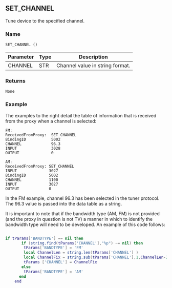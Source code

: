 ## SET\_CHANNEL

Tune device to the specified channel.


### Name

`SET_CHANNEL ()`


| Parameter | Type | Description                     |
| --------- | ---- | ------------------------------- |
| CHANNEL   | STR  | Channel value in string format. |


### Returns

`None`


### Example

The examples to the right detail the table of information that is received from the proxy when a channel is selected:

```
FM:
ReceivedFromProxy:	SET_CHANNEL
BindingID           5002
CHANNEL             96.3
INPUT               3028
OUTPUT              0

AM:
ReceivedFromProxy: SET_CHANNEL
INPUT              3027
BindingID          5002
CHANNEL            1100
INPUT              3027
OUTPUT             0
```

In the FM example, channel 96.3 has been selected in the tuner protocol. The 96.3 value is passed into the data table as a string.

It is important to note that if the bandwidth type (AM, FM) is not provided (and the proxy in question is not TV) a manner in which to identify the bandwidth type will need to be developed. An example of this code follows:

```lua

if tParams['BANDTYPE'] == nil then
       if (string.find(tParams['CHANNEL'],"%p") ~= nil) then
        tParams['BANDTYPE'] = 'FM'
        local ChannelLen = string.len(tParams['CHANNEL'] )
        local ChannelFix = string.sub(tParams['CHANNEL'],1,ChannelLen-2) .. '.' .. string.sub(tParams['CHANNEL'],ChannelLen-1,ChannelLen-1)
        tParams ['CHANNEL'] = ChannelFix
       else
        tParams['BANDTYPE'] = 'AM'
      end
    end 
```
